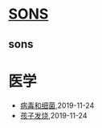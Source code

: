 # [SONS](https://wongoo.github.io/sons)

## sons
# 医学
* [病毒和细菌](/medicine/virus-and-germ),2019-11-24
* [孩子发烧](/medicine/how-to-handle-fever),2019-11-24
